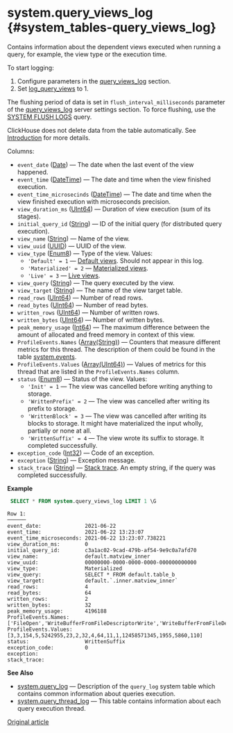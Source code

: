 # system.query_views_log {#system_tables-query_views_log}

Contains information about the dependent views executed when running a query, for example, the view type or the execution time.

To start logging:

1.  Configure parameters in the [query_views_log](../../operations/server-configuration-parameters/settings.md#server_configuration_parameters-query_views_log) section.
2.  Set [log_query_views](../../operations/settings/settings.md#settings-log-query-views) to 1.

The flushing period of data is set in `flush_interval_milliseconds` parameter of the [query_views_log](../../operations/server-configuration-parameters/settings.md#server_configuration_parameters-query_views_log) server settings section. To force flushing, use the [SYSTEM FLUSH LOGS](../../sql-reference/statements/system.md#query_language-system-flush_logs) query.

ClickHouse does not delete data from the table automatically. See [Introduction](../../operations/system-tables/index.md#system-tables-introduction) for more details.

Columns:

-   `event_date` ([Date](../../sql-reference/data-types/date.md)) — The date when the last event of the view happened.
-   `event_time` ([DateTime](../../sql-reference/data-types/datetime.md)) — The date and time when the view finished execution.
-   `event_time_microsecinds` ([DateTime](../../sql-reference/data-types/datetime.md)) — The date and time when the view finished execution with microseconds precision.
-   `view_duration_ms` ([UInt64](../../sql-reference/data-types/int-uint.md#uint-ranges)) — Duration of view execution (sum of its stages).
-   `initial_query_id` ([String](../../sql-reference/data-types/string.md)) — ID of the initial query (for distributed query execution).
-   `view_name` ([String](../../sql-reference/data-types/string.md)) — Name of the view.
-   `view_uuid` ([UUID](../../sql-reference/data-types/uuid.md)) — UUID of the view.
-   `view_type` ([Enum8](../../sql-reference/data-types/enum.md)) — Type of the view. Values:
    -   `'Default' = 1` — [Default views](../../sql-reference/statements/create/view.md#normal). Should not appear in this log.
    -   `'Materialized' = 2` — [Materialized views](../../sql-reference/statements/create/view.md#materialized).
    -   `'Live' = 3` — [Live views](../../sql-reference/statements/create/view.md#live-view).
-   `view_query` ([String](../../sql-reference/data-types/string.md)) — The query executed by the view.
-   `view_target` ([String](../../sql-reference/data-types/string.md)) — The name of the view target table.
-   `read_rows` ([UInt64](../../sql-reference/data-types/int-uint.md#uint-ranges)) — Number of read rows.
-   `read_bytes` ([UInt64](../../sql-reference/data-types/int-uint.md#uint-ranges)) — Number of read bytes.
-   `written_rows` ([UInt64](../../sql-reference/data-types/int-uint.md#uint-ranges)) — Number of written rows.
-   `written_bytes` ([UInt64](../../sql-reference/data-types/int-uint.md#uint-ranges)) — Number of written bytes.
-   `peak_memory_usage` ([Int64](../../sql-reference/data-types/int-uint.md)) — The maximum difference between the amount of allocated and freed memory in context of this view.
-   `ProfileEvents.Names` ([Array(String)](../../sql-reference/data-types/array.md)) — Counters that measure different metrics for this thread. The description of them could be found in the table [system.events](#system_tables-events).
-   `ProfileEvents.Values` ([Array(UInt64)](../../sql-reference/data-types/array.md)) — Values of metrics for this thread that are listed in the `ProfileEvents.Names` column.
-   `status` ([Enum8](../../sql-reference/data-types/enum.md)) — Status of the view. Values:
    -   `'Init' = 1` — The view was cancelled before writing anything to storage.
    -   `'WrittenPrefix' = 2` — The view was cancelled after writing its prefix to storage.
    -   `'WrittenBlock' = 3` — The view was cancelled after writing its blocks to storage. It might have materialized the input wholly, partially or none at all.
    -   `'WrittenSuffix' = 4` — The view wrote its suffix to storage. It completed successfully.
-   `exception_code` ([Int32](../../sql-reference/data-types/int-uint.md)) — Code of an exception.
-   `exception` ([String](../../sql-reference/data-types/string.md)) — Exception message.
-   `stack_trace` ([String](../../sql-reference/data-types/string.md)) — [Stack trace](https://en.wikipedia.org/wiki/Stack_trace). An empty string, if the query was completed successfully.

**Example**

``` sql
 SELECT * FROM system.query_views_log LIMIT 1 \G
```

``` text
Row 1:
──────
event_date:              2021-06-22
event_time:              2021-06-22 13:23:07
event_time_microseconds: 2021-06-22 13:23:07.738221
view_duration_ms:        0
initial_query_id:        c3a1ac02-9cad-479b-af54-9e9c0a7afd70
view_name:               default.matview_inner
view_uuid:               00000000-0000-0000-0000-000000000000
view_type:               Materialized
view_query:              SELECT * FROM default.table_b
view_target:             default.`.inner.matview_inner`
read_rows:               4
read_bytes:              64
written_rows:            2
written_bytes:           32
peak_memory_usage:       4196188
ProfileEvents.Names:     ['FileOpen','WriteBufferFromFileDescriptorWrite','WriteBufferFromFileDescriptorWriteBytes','IOBufferAllocs','IOBufferAllocBytes','DiskWriteElapsedMicroseconds','InsertedRows','InsertedBytes','SelectedRows','SelectedBytes','ContextLock','RWLockAcquiredReadLocks','RealTimeMicroseconds','UserTimeMicroseconds','SystemTimeMicroseconds','SoftPageFaults']
ProfileEvents.Values:    [3,3,154,5,5242955,23,2,32,4,64,11,1,12458571345,1955,5860,110]
status:                  WrittenSuffix
exception_code:          0
exception:
stack_trace:
```

**See Also**

-   [system.query_log](../../operations/system-tables/query_log.md#system_tables-query_log) — Description of the `query_log` system table which contains common information about queries execution.
-   [system.query_thread_log](../../operations/system-tables/query_thread_log.md#system_tables-query_thread_log) — This table contains information about each query execution thread.


[Original article](https://clickhouse.tech/docs/en/operations/system_tables/query_thread_log) <!--hide-->
